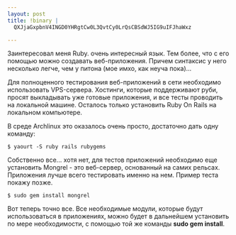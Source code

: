 ```yaml
--- 
layout: post
title: !binary |
  QXJjaGxpbnV4INGD0YHRgtCw0L3QvtCy0LrQsCBSdWJ5IG9uIFJhaWxz

---
```

Заинтересовал меня Ruby. очень интересный язык. Тем более, что с его помощью можно создавать веб-приложения. Причем синтаксис у него несколько легче, чем у питона (мое имхо, как неуча пока)...

Для полноценного тестирования веб-приложений в сети необходимо использовать VPS-сервера. Хостинги, которые поддерживают руби, просят выкладывать уже готовые приложения, и все тесты проводить на локальной машине. Осталось только установить Ruby On Rails на локальном компьютере.

В среде Archlinux это оказалось очень просто, достаточно дать одну команду:
<pre><code>$ yaourt -S ruby rails rubygems</code></pre>
Собственно все... хотя нет, для тестов приложений необходимо еще установить Mongrel - это веб-сервер, основанный на самих рельсах. Приложения лучше всего тестировать именно на нем. Пример теста покажу позже.
<pre><code>$ sudo gem install mongrel</code></pre>
Вот теперь точно все. Все необходимые модули, которые будут использоваться в приложениях, можно будет в дальнейшем установить по мере необходимости, с помощью той же команды <strong>sudo gem install</strong>.
